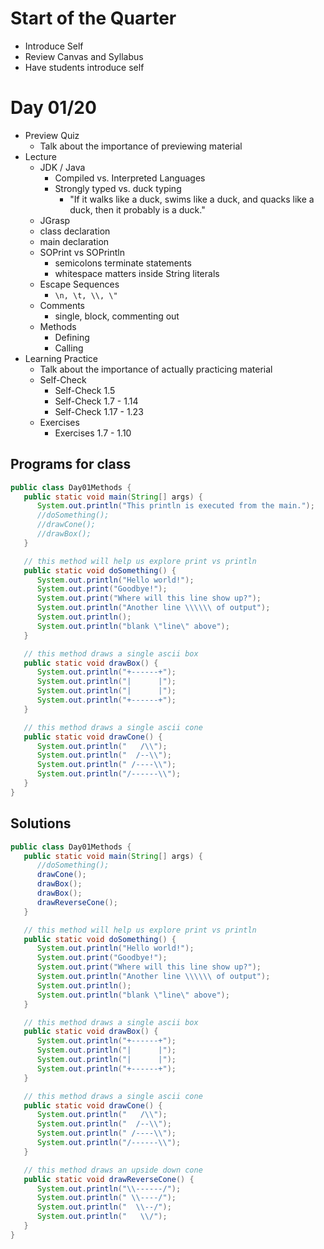 # Start of the Quarter

+ Introduce Self
+ Review Canvas and Syllabus
+ Have students introduce self

# Day 01/20

+ Preview Quiz
  - Talk about the importance of previewing material
+ Lecture
  - JDK / Java
    - Compiled vs. Interpreted Languages
    - Strongly typed vs. duck typing
      - "If it walks like a duck, swims like a duck, and quacks like a duck, then it probably is a duck."
  - JGrasp
  - class declaration
  - main declaration
  - SOPrint vs SOPrintln
    - semicolons terminate statements
    - whitespace matters inside String literals
  - Escape Sequences
    - `\n, \t, \\, \"`
  - Comments
    - single, block, commenting out
  - Methods
    - Defining
    - Calling
+ Learning Practice
  - Talk about the importance of actually practicing material
  - Self-Check
    - Self-Check 1.5
    - Self-Check 1.7 - 1.14
    - Self-Check 1.17 - 1.23
  - Exercises
    - Exercises 1.7 - 1.10

## Programs for class

```java
public class Day01Methods {
   public static void main(String[] args) {
      System.out.println("This println is executed from the main.");
      //doSomething();
      //drawCone();
      //drawBox();
   }

   // this method will help us explore print vs println
   public static void doSomething() {
      System.out.println("Hello world!");
      System.out.print("Goodbye!");
      System.out.print("Where will this line show up?");
      System.out.println("Another line \\\\\\ of output");
      System.out.println();
      System.out.println("blank \"line\" above");
   }

   // this method draws a single ascii box
   public static void drawBox() {
      System.out.println("+------+");
      System.out.println("|      |");
      System.out.println("|      |");
      System.out.println("+------+");
   }

   // this method draws a single ascii cone
   public static void drawCone() {
      System.out.println("   /\\");
      System.out.println("  /--\\");
      System.out.println(" /----\\");
      System.out.println("/------\\");
   }
}
```

## Solutions

```java
public class Day01Methods {
   public static void main(String[] args) {
      //doSomething();
      drawCone();
      drawBox();
      drawBox();
      drawReverseCone();
   }

   // this method will help us explore print vs println
   public static void doSomething() {
      System.out.println("Hello world!");
      System.out.print("Goodbye!");
      System.out.print("Where will this line show up?");
      System.out.println("Another line \\\\\\ of output");
      System.out.println();
      System.out.println("blank \"line\" above");
   }

   // this method draws a single ascii box
   public static void drawBox() {
      System.out.println("+------+");
      System.out.println("|      |");
      System.out.println("|      |");
      System.out.println("+------+");
   }

   // this method draws a single ascii cone
   public static void drawCone() {
      System.out.println("   /\\");
      System.out.println("  /--\\");
      System.out.println(" /----\\");
      System.out.println("/------\\");
   }

   // this method draws an upside down cone
   public static void drawReverseCone() {
      System.out.println("\\------/");
      System.out.println(" \\----/");
      System.out.println("  \\--/");
      System.out.println("   \\/");
   }
}
```
